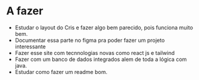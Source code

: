 # A fazer 
- Estudar o layout do Cris e fazer algo bem parecido, pois funciona muito bem.
- Documentar essa parte no figma pra poder fazer um projeto interessante
- Fazer esse site com tecnnologias novas como react js e tailwind 
- Fazer com um banco de dados integrados alem de toda a lógica com java.
- Estudar como fazer um readme bom.